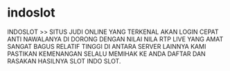 # indoslot
INDOSLOT >> SITUS JUDI ONLINE YANG TERKENAL AKAN LOGIN CEPAT ANTI NAWALANYA DI DORONG DENGAN NILAI NILA RTP LIVE YANG AMAT SANGAT BAGUS RELATIF TINGGI DI ANTARA SERVER LAINNYA KAMI PASTIKAN KEMENANGAN SELALU MEMIHAK KE ANDA DAFTAR DAN RASAKAN HASILNYA SLOT INDO SLOT.
